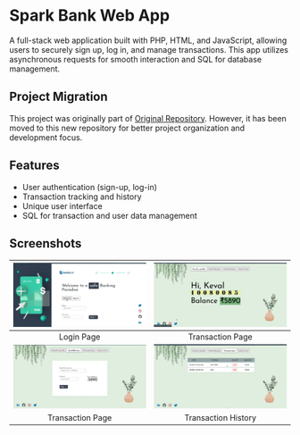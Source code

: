 # Spark Bank Web App

A full-stack web application built with PHP, HTML, and JavaScript, allowing users to securely sign up, log in, and manage transactions. This app utilizes asynchronous requests for smooth interaction and SQL for database management.

## Project Migration
This project was originally part of [Original Repository](https://github.com/Keval9shah/web/tree/pathfinder/algorithm/spbank). However, it has been moved to this new repository for better project organization and development focus.

## Features
- User authentication (sign-up, log-in)
- Transaction tracking and history
- Unique user interface
- SQL for transaction and user data management

## Screenshots

| ![Login Page](./screenshots/LogIn-SignUpPage.png) | ![Home Page](./screenshots/HomePage.png) |
|:-----------------------------------:|:-----------------------------------------------:|
|              Login Page             |                  Transaction Page               |
| ![Transaction Page](./screenshots/TransactionPage.png) | ![Transaction History](./screenshots/TransactionHistoryPage.png)         |
|              Transaction Page               |                Transaction History                   |